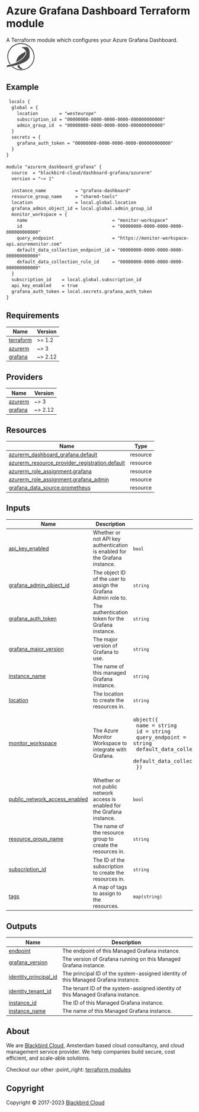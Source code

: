 # Azure Grafana Dashboard Terraform module
A Terraform module which configures your Azure Grafana Dashboard.  
[![blackbird-logo](https://raw.githubusercontent.com/blackbird-cloud/terraform-module-template/main/.config/logo_simple.png)](https://www.blackbird.cloud)

## Example
```hcl
 locals {
  global = {
    location        = "westeurope"
    subscription_id = "00000000-0000-0000-0000-000000000000"
    admin_group_id  = "00000000-0000-0000-0000-000000000000"
  }
  secrets = {
    grafana_auth_token = "00000000-0000-0000-0000-000000000000"
  }
}

module "azurerm_dashboard_grafana" {
  source  = "blackbird-cloud/dashboard-grafana/azurerm"
  version = "~> 1"

  instance_name           = "grafana-dashboard"
  resource_group_name     = "shared-tools"
  location                = local.global.location
  grafana_admin_object_id = local.global.admin_group_id
  monitor_workspace = {
    name                                = "monitor-workspace"
    id                                  = "00000000-0000-0000-0000-000000000000"
    query_endpoint                      = "https://monitor-workspace-api.azuremonitor.com"
    default_data_collection_endpoint_id = "00000000-0000-0000-0000-000000000000"
    default_data_collection_rule_id     = "00000000-0000-0000-0000-000000000000"
  }
  subscription_id    = local.global.subscription_id
  api_key_enabled    = true
  grafana_auth_token = local.secrets.grafana_auth_token
}
```

## Requirements

| Name | Version |
|------|---------|
| <a name="requirement_terraform"></a> [terraform](#requirement\_terraform) | >= 1.2 |
| <a name="requirement_azurerm"></a> [azurerm](#requirement\_azurerm) | ~> 3 |
| <a name="requirement_grafana"></a> [grafana](#requirement\_grafana) | ~> 2.12 |

## Providers

| Name | Version |
|------|---------|
| <a name="provider_azurerm"></a> [azurerm](#provider\_azurerm) | ~> 3 |
| <a name="provider_grafana"></a> [grafana](#provider\_grafana) | ~> 2.12 |

## Resources

| Name | Type |
|------|------|
| [azurerm_dashboard_grafana.default](https://registry.terraform.io/providers/hashicorp/azurerm/latest/docs/resources/dashboard_grafana) | resource |
| [azurerm_resource_provider_registration.default](https://registry.terraform.io/providers/hashicorp/azurerm/latest/docs/resources/resource_provider_registration) | resource |
| [azurerm_role_assignment.grafana](https://registry.terraform.io/providers/hashicorp/azurerm/latest/docs/resources/role_assignment) | resource |
| [azurerm_role_assignment.grafana_admin](https://registry.terraform.io/providers/hashicorp/azurerm/latest/docs/resources/role_assignment) | resource |
| [grafana_data_source.prometheus](https://registry.terraform.io/providers/grafana/grafana/latest/docs/resources/data_source) | resource |

## Inputs

| Name | Description | Type | Default | Required |
|------|-------------|------|---------|:--------:|
| <a name="input_api_key_enabled"></a> [api\_key\_enabled](#input\_api\_key\_enabled) | Whether or not API key authentication is enabled for the Grafana instance. | `bool` | `false` | no |
| <a name="input_grafana_admin_object_id"></a> [grafana\_admin\_object\_id](#input\_grafana\_admin\_object\_id) | The object ID of the user to assign the Grafana Admin role to. | `string` | n/a | yes |
| <a name="input_grafana_auth_token"></a> [grafana\_auth\_token](#input\_grafana\_auth\_token) | The authentication token for the Grafana instance. | `string` | `""` | no |
| <a name="input_grafana_major_version"></a> [grafana\_major\_version](#input\_grafana\_major\_version) | The major version of Grafana to use. | `string` | `"9"` | no |
| <a name="input_instance_name"></a> [instance\_name](#input\_instance\_name) | The name of this managed Grafana instance. | `string` | n/a | yes |
| <a name="input_location"></a> [location](#input\_location) | The location to create the resources in. | `string` | n/a | yes |
| <a name="input_monitor_workspace"></a> [monitor\_workspace](#input\_monitor\_workspace) | The Azure Monitor Workspace to integrate with Grafana. | <pre>object({<br>    name                                = string<br>    id                                  = string<br>    query_endpoint                      = string<br>    default_data_collection_endpoint_id = string<br>    default_data_collection_rule_id     = string<br>  })</pre> | n/a | yes |
| <a name="input_public_network_access_enabled"></a> [public\_network\_access\_enabled](#input\_public\_network\_access\_enabled) | Whether or not public network access is enabled for the Grafana instance. | `bool` | `true` | no |
| <a name="input_resource_group_name"></a> [resource\_group\_name](#input\_resource\_group\_name) | The name of the resource group to create the resources in. | `string` | n/a | yes |
| <a name="input_subscription_id"></a> [subscription\_id](#input\_subscription\_id) | The ID of the subscription to create the resources in. | `string` | n/a | yes |
| <a name="input_tags"></a> [tags](#input\_tags) | A map of tags to assign to the resources. | `map(string)` | `{}` | no |

## Outputs

| Name | Description |
|------|-------------|
| <a name="output_endpoint"></a> [endpoint](#output\_endpoint) | The endpoint of this Managed Grafana instance. |
| <a name="output_grafana_version"></a> [grafana\_version](#output\_grafana\_version) | The version of Grafana running on this Managed Grafana instance. |
| <a name="output_identity_principal_id"></a> [identity\_principal\_id](#output\_identity\_principal\_id) | The principal ID of the system-assigned identity of this Managed Grafana instance. |
| <a name="output_identity_tenant_id"></a> [identity\_tenant\_id](#output\_identity\_tenant\_id) | The tenant ID of the system-assigned identity of this Managed Grafana instance. |
| <a name="output_instance_id"></a> [instance\_id](#output\_instance\_id) | The ID of this Managed Grafana instance. |
| <a name="output_instance_name"></a> [instance\_name](#output\_instance\_name) | The name of this Managed Grafana instance. |

## About

We are [Blackbird Cloud](https://blackbird.cloud), Amsterdam based cloud consultancy, and cloud management service provider. We help companies build secure, cost efficient, and scale-able solutions.

Checkout our other :point\_right: [terraform modules](https://registry.terraform.io/namespaces/blackbird-cloud)

## Copyright

Copyright © 2017-2023 [Blackbird Cloud](https://www.blackbird.cloud)
